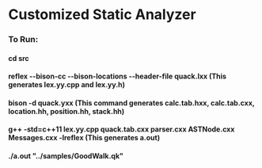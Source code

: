  


# Customized Static Analyzer

### To Run:
#### cd src
#### reflex --bison-cc --bison-locations --header-file quack.lxx (This generates lex.yy.cpp and lex.yy.h)
#### bison -d quack.yxx (This command generates calc.tab.hxx, calc.tab.cxx, location.hh, position.hh, stack.hh)
#### g++ -std=c++11 lex.yy.cpp quack.tab.cxx parser.cxx ASTNode.cxx Messages.cxx  -lreflex (This generates a.out)
#### ./a.out "../samples/GoodWalk.qk"



